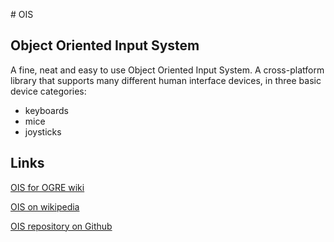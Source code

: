 ​# OIS

## Object Oriented Input System

A fine, neat and easy to use Object Oriented Input System.
A cross-platform library that supports many different human interface devices, in three basic device categories:

-  keyboards
-  mice
-  joysticks

## Links

[OIS for OGRE wiki](http://wiki.ogre3d.org/tiki-index.php?page=OIS)

[OIS on wikipedia](https://en.wikipedia.org/wiki/Object_Oriented_Input_System)

[OIS repository on Github](https://github.com/wgois/OIS)